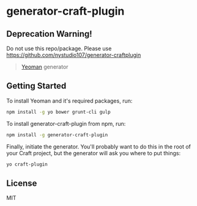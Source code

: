# generator-craft-plugin

## Deprecation Warning!

Do not use this repo/package.
Please use https://github.com/nystudio107/generator-craftplugin

> [Yeoman](http://yeoman.io) generator

## Getting Started

To install Yeoman and it's required packages, run:

```bash
npm install -g yo bower grunt-cli gulp
```

To install generator-craft-plugin from npm, run:

```bash
npm install -g generator-craft-plugin
```

Finally, initiate the generator. You'll probably want to do this in the root of your Craft project, but the generator will ask you where to put things:

```bash
yo craft-plugin
```

## License

MIT
